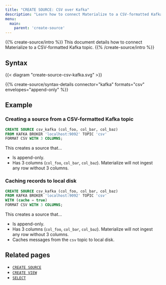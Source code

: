 ```yaml
---
title: "CREATE SOURCE: CSV over Kafka"
description: "Learn how to connect Materialize to a CSV-formatted Kafka topic"
menu:
  main:
    parent: 'create-source'
---
```


{{% create-source/intro %}}
This document details how to connect Materialize to a CSV-formatted Kafka topic.
{{% /create-source/intro %}}

## Syntax

{{< diagram "create-source-csv-kafka.svg" >}}

{{% create-source/syntax-details connector="kafka" formats="csv" envelopes="append-only" %}}

## Example

### Creating a source from a CSV-formatted Kafka topic

```sql
CREATE SOURCE csv_kafka (col_foo, col_bar, col_baz)
FROM KAFKA BROKER 'localhost:9092' TOPIC 'csv'
FORMAT CSV WITH 3 COLUMNS;
```

This creates a source that...

- Is append-only.
- Has 3 columns (`col_foo`, `col_bar`, `col_baz`). Materialize will not ingest
  any row without 3 columns.

### Caching records to local disk

```sql
CREATE SOURCE csv_kafka (col_foo, col_bar, col_baz)
FROM KAFKA BROKER 'localhost:9092' TOPIC 'csv'
WITH (cache = true)
FORMAT CSV WITH 3 COLUMNS;
```

This creates a source that...

- Is append-only.
- Has 3 columns (`col_foo`, `col_bar`, `col_baz`). Materialize will not ingest
  any row without 3 columns.
- Caches messages from the `csv` topic to local disk.

## Related pages

- [`CREATE SOURCE`](../)
- [`CREATE VIEW`](../../create-view)
- [`SELECT`](../../select)
